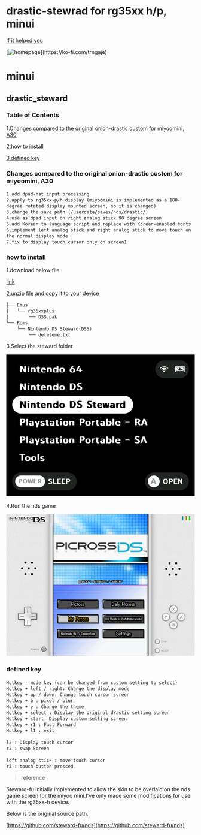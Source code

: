 # drastic-stewrad for rg35xx h/p, minui



[If it helped you](https://ko-fi.com/trngaje)

[![homepage](https://storage.ko-fi.com/cdn/brandasset/kofi_s_tag_white.png?)](https://ko-fi.com/trngaje)


# minui

## drastic_steward

### Table of Contents
[1.Changes compared to the original onion-drastic custom for miyoomini, A30](#Changes-compared-to-the-original-onion-drastic-custom-for-miyoomini,-A30)

[2.how to install](#how-to-install)

[3.defined key](#defined-key)


### Changes compared to the original onion-drastic custom for miyoomini, A30

    1.add dpad-hat input processing
    2.apply to rg35xx-p/h display (miyoomini is implemented as a 180-degree rotated display mounted screen, so it is changed)
    3.change the save path (/userdata/saves/nds/drastic/)
    4.use as dpad input on right analog stick 90 degree screen
    5.add Korean to language script and replace with Korean-enabled fonts
    6.implement left analog stick and right analog stick to move touch on the normal display mode
    7.fix to display touch cursor only on screen1

### how to install

1.download below file

[link](https://github.com/trngaje/rg35xxh_binary/releases/download/240614/minui_drastic_steward.tar.gz)

2.unzip file and copy it to your device

    ├── Emus
    │   └── rg35xxplus
    │       └── DSS.pak
    └── Roms
        └── Nintendo DS Steward(DSS)
            └── deleteme.txt


3.Select the steward folder

![](images/minui.png)

4.Run the nds game

![](images/minui_drastic_steward.png)


### defined key

    Hotkey - mode key (can be changed from custom setting to select)
    Hotkey + left / right: Change the display mode
    Hotkey + up / down: Change touch cursor screen
    Hotkey + b : pixel / blur
    Hotkey + y : Change the theme
    Hotkey + select : Display the original drastic setting screen
    Hotkey + start: Display custom setting screen
    Hotkey + r1 : Fast Forward
    Hotkey + l1 : exit

    l2 : Display touch cursor
    r2 : swap Screen

    left analog stick : move touch cursor
    r3 : touch button pressed


> reference

Steward-fu initially implemented to allow the skin to be overlaid on the nds game screen for the miyoo mini.I've only made some modifications for use with the rg35xx-h device.

Below is the original source path.

[https://github.com/steward-fu/nds](https://github.com/steward-fu/nds)
